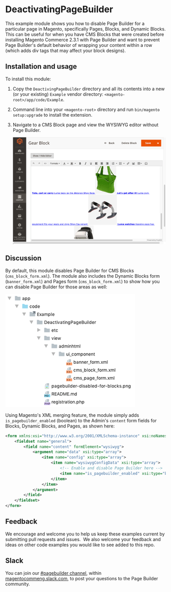 # DeactivatingPageBuilder

This example module shows you how to disable Page Builder for a particular page in Magento, specifically Pages, Blocks, and Dynamic Blocks. This can be useful for when you have CMS Blocks that were created before installing Magento Commerce 2.3.1 with Page Builder and want to prevent Page Builder's default behavior of wrapping your content within a row (which adds div tags that may affect your block designs).

## Installation and usage

To install this module:

1. Copy the `DeactivingPageBuilder` directory and all its contents into a new (or your existing) `Example` vendor directory: `<magento-root>/app/code/Example`.
2. Command line into your `<magento-root>` directory and run `bin/magento setup:upgrade` to install the extension.
3. Navigate to a CMS Block page and view the WYSIWYG editor without Page Builder.

    ![Page Builder disabled for blocks](pagebuilder-disabled-for-blocks.png "Page Builder disabled for blocks")

## Discussion

By default, this module disables Page Builder for CMS Blocks (`cms_block_form.xml`). The module also includes the Dynamic Blocks form (`banner_form.xml`) and Pages form (`cms_block_form.xml`) to show how you can disable Page Builder for those areas as well:

![CMS form overrides](cms-form-overrides.png "CMS form overrides for disabling Page Builder")

Using Magento's XML merging feature, the module simply adds `is_pagebuilder_enabled` (boolean) to the Admin's `content` form fields for Blocks, Dynamic Blocks, and Pages, as shown here:

```xml
<form xmlns:xsi="http://www.w3.org/2001/XMLSchema-instance" xsi:noNamespaceSchemaLocation="urn:magento:module:Magento_Ui:etc/ui_configuration.xsd">
    <fieldset name="general">
        <field name="content" formElement="wysiwyg">
            <argument name="data" xsi:type="array">
                <item name="config" xsi:type="array">
                    <item name="wysiwygConfigData" xsi:type="array">
                        <!-- Enable and disable Page Builder here -->
                        <item name="is_pagebuilder_enabled" xsi:type="boolean">false</item>
                    </item>
                </item>
            </argument>
        </field>
    </fieldset>
</form>
```

## Feedback

We encourage and welcome you to help us keep these examples current by submitting pull requests and issues. 
We also welcome your feedback and ideas on other code examples you would like to see added to this repo. 

## Slack
You can join our [#pagebuilder channel](https://magentocommeng.slack.com/messages/CHB455HPF), within [magentocommeng.slack.com](https://magentocommeng.slack.com/), to post your questions to the Page Builder community.
